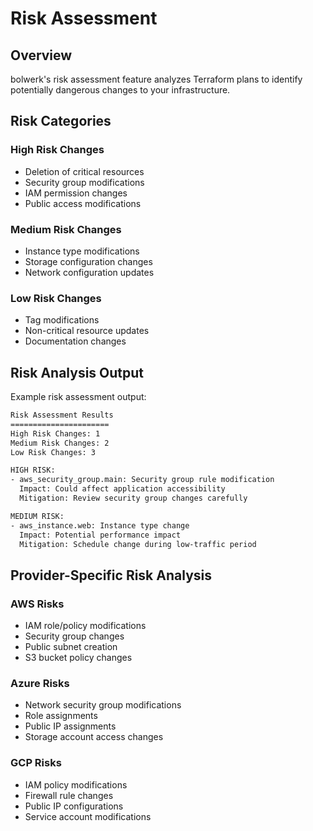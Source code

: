 # Risk Assessment

## Overview

bolwerk's risk assessment feature analyzes Terraform plans to identify potentially dangerous changes to your infrastructure.

## Risk Categories

### High Risk Changes

- Deletion of critical resources
- Security group modifications
- IAM permission changes
- Public access modifications

### Medium Risk Changes

- Instance type modifications
- Storage configuration changes
- Network configuration updates

### Low Risk Changes

- Tag modifications
- Non-critical resource updates
- Documentation changes

## Risk Analysis Output

Example risk assessment output:

```bash
Risk Assessment Results
======================
High Risk Changes: 1
Medium Risk Changes: 2
Low Risk Changes: 3

HIGH RISK:
- aws_security_group.main: Security group rule modification
  Impact: Could affect application accessibility
  Mitigation: Review security group changes carefully

MEDIUM RISK:
- aws_instance.web: Instance type change
  Impact: Potential performance impact
  Mitigation: Schedule change during low-traffic period
```

## Provider-Specific Risk Analysis

### AWS Risks

- IAM role/policy modifications
- Security group changes
- Public subnet creation
- S3 bucket policy changes

### Azure Risks

- Network security group modifications
- Role assignments
- Public IP assignments
- Storage account access changes

### GCP Risks

- IAM policy modifications
- Firewall rule changes
- Public IP configurations
- Service account modifications 